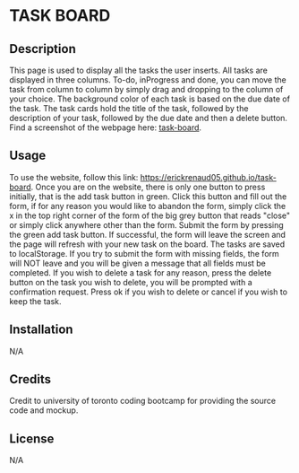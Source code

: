 # TASK BOARD

## Description

This page is used to display all the tasks the user inserts. All tasks are displayed in three columns. To-do, inProgress and done, you can move the task from column to column by simply drag and dropping to the column of your choice. The background color of each task is based on the due date of the task. The task cards hold the title of the task, followed by the description of your task, followed by the due date and then a delete button. Find a screenshot of the webpage here: [task-board](task-board-ss.jpeg).

## Usage 

To use the website, follow this link: https://erickrenaud05.github.io/task-board. Once you are on the website, there is only one button to press initially, that is the add task button in green. Click this button and fill out the form, if for any reason you would like to abandon the form, simply click the x in the top right corner of the form of the big grey button that reads "close" or simply click anywhere other than the form. Submit the form by pressing the green add task button. If successful, the form will leave the screen and the page will refresh with your new task on the board. The tasks are saved to localStorage. If you try to submit the form with missing fields, the form will NOT leave and you will be given a message that all fields must be completed. If you wish to delete a task for any reason, press the delete button on the task you wish to delete, you will be prompted with a confirmation request. Press ok if you wish to delete or cancel if you wish to keep the task.

## Installation

N/A

## Credits

Credit to university of toronto coding bootcamp for providing the source code and mockup.

## License 

N/A
